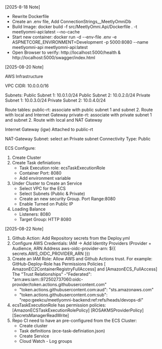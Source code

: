 [2025-8-18 Note]
  - Rewrite Dockerfile 
  - Create an .env file, Add ConnectionStrings__MeetlyOmniDb
  - Build Image: docker build -f src/MeetlyOmni.Api/Dockerfile . -t meetlyomni-api:latest --no-cache 
  - Start new container: docker run -d --env-file .env -e ASPNETCORE_ENVIRONMENT=Development -p 5000:8080 --name meetlyomni-api meetlyomni-api:latest
  - Open Browser to verify:  http://localhost:5000/health & http://localhost:5000/swagger/index.html


[2025-08-20 Note]

AWS Infrastructure 

VPC CIDR: 10.0.0.0/16

Subnets: 
Public Subnet 1:  10.0.1.0/24
Public Subnet 2:  10.0.2.0/24
Private Subnet 1: 10.0.3.0/24 
Private Subnet 2: 10.0.4.0/24 

Route tables: 
public-rt: associate with public subnet 1 and subnet 2. Route with local and Internet Gateway
private-rt: associate with private subnet 1 and subnet 2. Route with local and NAT Gateway

Internet Gateway (igw)
Attached to public-rt

NAT-Gateway 
Subnet: select an Private subnet
Connectivity Type: Public

ECS Configure:
1. Create Cluster
2. Create Task definiations 
    - Task Execution role: ecsTaskExecutionRole
    - Container Port: 8080
    - Add environment variable 
3. Under Cluster to Create an Service
    - Select VPC for the ECS
    - Select Subnets (Public & Private)
    - Create an new security Group. Port Range:8080
    - Enable Turned on Public IP 
4. Loading Balance 
    - Listeners: 8080
    - Target Group: HTTP 8080


[2025-08-22 Note]

1. Github Action: Add Repository secrets from the Deploy.yml
2. Configure AWS Credentials: IAM -> Add Identity Providers (Provider + Audience, ARN Address aws-oidc-provider-arn: ${{ secrets.AWS_OIDC_PROVIDER_ARN }})
3. Create an IAM Role: Allow AWS and Github Actions trust. For example: GitHub-Deploy-Role has Permissions Policies [ AmazonEC2ContainerRegistryFullAccess] and [AmazonECS_FullAccess]
The "Trust Relationships"
    -"Federated": "arn:aws:iam::972502737060:oidc-provider/token.actions.githubusercontent.com"
    - "token.actions.githubusercontent.com:aud": "sts.amazonaws.com"
    - "token.actions.githubusercontent.com:sub": "repo:geekcu/meetlyomni-backend:ref:refs/heads/devops-di"
4. ecsTaskExecutionRole has permission policies: [AmazonECSTaskExecutionRolePolicy] [ROSAKMSProviderPolicy] [SecretsManagerReadWrite] 
5. Repo CI need to have an pre-configured from the ECS Cluster:
    - Create cluster
    - Task definitions (ece-task-definiation.json)
    - Create Service 
    - Cloud Watch - Log groups 
 
